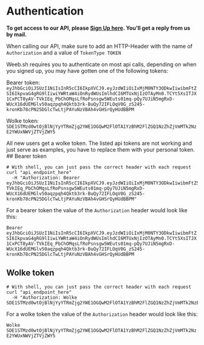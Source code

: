 # Authentication

<aside class="notice">
<b>To get access to our API, please <a target="_blank" href='https://forms.gle/Lqnsvk5dJyAoWGRe6' target='_blank'>Sign Up here</a>. You'll get a reply from us by mail.</b>
</aside>


When calling our API, make sure to add an HTTP-Header with the name of `Authorization` and a value of `TokenType TOKEN`

Weeb.sh requires you to authenticate on most api calls, depending on when you signed up, you may have gotten one of the following tokens:

Bearer token: ```eyJhbGciOiJSUzI1NiIsInR5cCI6IkpXVCJ9.eyJzdWIiOiIxMjM0NTY3ODkwIiwibmFtZSI6IkpvaG4gRG9lIiwiYWRtaW4iOnRydWUsImlhdCI6MTUxNjIzOTAyMn0.TCYt5XsITJX1CxPCT8yAV-TVkIEq_PbChOMqsLfRoPsnsgw5WEuts01mq-pQy7UJiN5mgRxD-WUcX16dUEMGlv50aqzpqh4Qktb3rk-BuQy72IFLOqV0G_zS245-kronKb78cPN25DGlcTwLtjPAYuNzVBAh4vGHSrQyHUdBBPM```

Wolke token: ```SDE1STMzd0wtOjBlNjYyYTRmZjg2YWE1OGQwM2FlOTA1YzBhM2FlZGQ1NzZhZjVmMTk2NzE2YWUxNWVjZTVjZWY5```

<aside class="notice">
All new users get a wolke token. The listed api tokens are not working and just serve as examples, you have to replace them with your personal token.
</aside>
## Bearer token

```shell
# With shell, you can just pass the correct header with each request
curl "api_endpoint_here"
  -H "Authorization: Bearer eyJhbGciOiJSUzI1NiIsInR5cCI6IkpXVCJ9.eyJzdWIiOiIxMjM0NTY3ODkwIiwibmFtZSI6IkpvaG4gRG9lIiwiYWRtaW4iOnRydWUsImlhdCI6MTUxNjIzOTAyMn0.TCYt5XsITJX1CxPCT8yAV-TVkIEq_PbChOMqsLfRoPsnsgw5WEuts01mq-pQy7UJiN5mgRxD-WUcX16dUEMGlv50aqzpqh4Qktb3rk-BuQy72IFLOqV0G_zS245-kronKb78cPN25DGlcTwLtjPAYuNzVBAh4vGHSrQyHUdBBPM"
```

For a bearer token the value of the `Authorization` header would look like this:

```Bearer eyJhbGciOiJSUzI1NiIsInR5cCI6IkpXVCJ9.eyJzdWIiOiIxMjM0NTY3ODkwIiwibmFtZSI6IkpvaG4gRG9lIiwiYWRtaW4iOnRydWUsImlhdCI6MTUxNjIzOTAyMn0.TCYt5XsITJX1CxPCT8yAV-TVkIEq_PbChOMqsLfRoPsnsgw5WEuts01mq-pQy7UJiN5mgRxD-WUcX16dUEMGlv50aqzpqh4Qktb3rk-BuQy72IFLOqV0G_zS245-kronKb78cPN25DGlcTwLtjPAYuNzVBAh4vGHSrQyHUdBBPM```

## Wolke token

```shell
# With shell, you can just pass the correct header with each request
curl "api_endpoint_here"
  -H "Authorization: Wolke SDE1STMzd0wtOjBlNjYyYTRmZjg2YWE1OGQwM2FlOTA1YzBhM2FlZGQ1NzZhZjVmMTk2NzE2YWUxNWVjZTVjZWY5"
```

For a wolke token the value of the `Authorization` header would look like this:

```Wolke SDE1STMzd0wtOjBlNjYyYTRmZjg2YWE1OGQwM2FlOTA1YzBhM2FlZGQ1NzZhZjVmMTk2NzE2YWUxNWVjZTVjZWY5```
